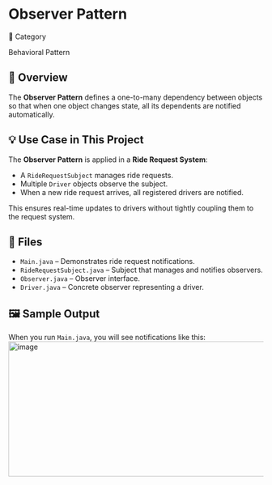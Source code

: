 # Observer Pattern

📌 Category

Behavioral Pattern

## 📖 Overview
The **Observer Pattern** defines a one-to-many dependency between objects so that when one object changes state, all its dependents are notified automatically.

## 💡 Use Case in This Project
The **Observer Pattern** is applied in a **Ride Request System**:
- A `RideRequestSubject` manages ride requests.
- Multiple `Driver` objects observe the subject.
- When a new ride request arrives, all registered drivers are notified.

This ensures real-time updates to drivers without tightly coupling them to the request system.

## 📂 Files
- `Main.java` – Demonstrates ride request notifications.
- `RideRequestSubject.java` – Subject that manages and notifies observers.
- `Observer.java` – Observer interface.
- `Driver.java` – Concrete observer representing a driver.
  
## 🖼️ Sample Output
When you run `Main.java`, you will see notifications like this:
<img width="638" height="267" alt="image" src="https://github.com/user-attachments/assets/fa080af0-b0ba-48d9-9211-9bc5eafe7d09" />

